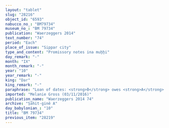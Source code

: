 ```yaml
---
layout: "tablet"
slug: "28216"
object_id: "6593"
nabucco_no_: "BM79734"
museum_no_: "BM 79734"
publication: "Waerzeggers 2014"
text_number: "74"
period: "Each"
place_of_issue: "Sippar city"
type_and_content: "Promissory notes ina muẖẖi"
day_remark: "-"
month: "IX"
month_remark: "-"
year: "10"
year_remark: "-"
king: "Dar"
king_remark: "-"
paraphrase: "Loan of dates: <strong>B</strong> owes <strong>A</strong> 20 kor (3,600 l) of dates. The debtor will give the dates in Arahsamna (VIII). 10 witnesses and the scribe.<br /> <br /> <strong>A</strong> = Marduk-rēmanni/Bēl-uballiṭ//Ṣāhit-gin&ecirc;; <strong>B</strong> = Marduk-nāṣir/Nergal-iddin//Balīhu; Scribe = Gūzu-ina-Bēl-aṣbat/Itti-&Scaron;ama&scaron;-balāṭu<br /> &nbsp;"
imported: "Melanie Gross (03/11/2016)"
publication_name: "Waerzeggers 2014 74"
archive: "Ṣāhit-ginê A"
day_babylonian_: "10"
title: "BM 79734"
previous_item: "28219"
---
```

